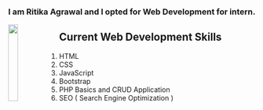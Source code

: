 ### I am Ritika Agrawal and I opted for Web Development for intern. <br>
<img src="https://res.cloudinary.com/djix6uusx/image/upload/v1605570428/bow_h2olyt.png" width="20%" height="20%" align="left">

## Current Web Development Skills 
1. HTML
2. CSS
3. JavaScript
4. Bootstrap
5. PHP Basics and CRUD Application
6. SEO ( Search Engine Optimization )
